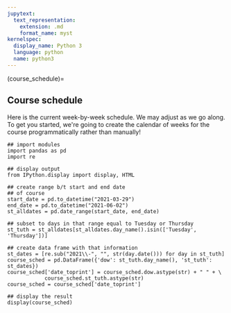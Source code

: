 ```yaml
---
jupytext:
  text_representation:
    extension: .md
    format_name: myst
kernelspec:
  display_name: Python 3
  language: python
  name: python3
---
```


(course_schedule)=


## Course schedule

Here is the current week-by-week schedule. We may adjust as we go along. To get you started, we're going to create the calendar of weeks for the course programmatically rather than manually!


```{code-cell} python3
## import modules
import pandas as pd
import re

## display output
from IPython.display import display, HTML

## create range b/t start and end date
## of course 
start_date = pd.to_datetime("2021-03-29")
end_date = pd.to_datetime("2021-06-02")
st_alldates = pd.date_range(start_date, end_date)

## subset to days in that range equal to Tuesday or Thursday
st_tuth = st_alldates[st_alldates.day_name().isin(['Tuesday', 'Thursday'])]

## create data frame with that information
st_dates = [re.sub("2021\\-", "", str(day.date())) for day in st_tuth] 
course_sched = pd.DataFrame({'dow': st_tuth.day_name(), 'st_tuth': st_dates})
course_sched['date_toprint'] = course_sched.dow.astype(str) + " " + \
            course_sched.st_tuth.astype(str) 
course_sched = course_sched['date_toprint']

## display the result
display(course_sched)
```
